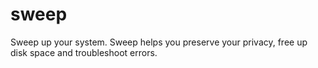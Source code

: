 # sweep
Sweep up your system. Sweep helps you preserve your privacy, free up disk space and troubleshoot errors.
